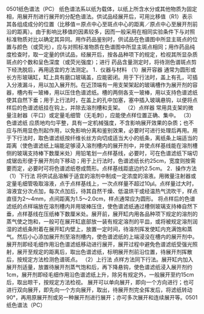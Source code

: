 0501纸色谱法（PC）
纸色谱法系以纸为载体，以纸上所含水分或其他物质为固定相，用展开剂进行展开的分配色谱法。供试品经展开后，可用比移值（R1）表示其各组成成分的位置（比移值＝原点中心至斑点中心的距离／原点中心至展开剂前沿的距离）。由于影响比移值的因素较多，因而一般采用在相同实验条件下与对照标准物质对比以确定其异同。用作药品鉴别时，供试品在色谱图中所显主斑点的位置与颜色（或荧光），应与对照标准物质在色谱图中所显主斑点相同；用作药品纯度检查时，取一定量的供试品，经展开后，按各品种项下的规定，检视其所显杂质斑点的个数和呈色深度（或荧光强度）；进行
药品含量测定时，将待测色谱斑点剪下经洗脱后，再用适宜的方法测定。
1．仪器与材料
（1）展开容器 通常为圆形或长方形玻璃缸，缸上具有磨口玻璃盖，应能密闭。用于下行法时，盖上有孔，可插入分液漏斗，用以加入展开剂。在近顶端有一用支架架起的玻璃槽作为展开剂的容器，槽内有一玻棒，用以压住色谱滤纸。槽的两侧各支一玻棒，用以支持色谱滤纸使其自然下垂；用于上行法时，在盖上的孔中加塞，塞中插入玻璃悬钩，以便将点样后的色谱滤纸挂在钩上，并除去溶剂槽和支架。
（2）点样器 常用具支架的微量注射器（平口）或定量毛细管（无毛刺），应能使点样位置正确、集中。
（3）色谱滤纸 应质地均匀平整，具有一定机械强度，不含影响展开效果的杂质；也不应与所用显色剂起作用，以免影响分离和鉴别效果，必要时可进行处理后再用。用于下行法时，取色谱滤纸按纤维长丝方向切成适当大小的纸条，离纸条上端适当的距离（使色谱滤纸上端能足够浸入溶剂槽内的展开剂中，并使点样基线能在溶剂槽侧的玻璃支持棒下数厘米处）用铅笔划一点样基线，必要时，可在色谱滤纸下端切成锯齿形便于展开剂向下移动；用于上行法时，色谱滤纸长约25cm，宽度则按需要而定，必要时可将色谱滤纸卷成筒形。点样基线距底边约2.5cm。
2．操作方法
（1）下行法 将供试品溶解于适宜的溶剂中制成一定浓度的溶液。用微量注射器或定量毛细管吸取溶液，点于点样基线上，一次点样量不超过10μl。点样量过大时，溶液宜分次点加，每次点加后，待其自然干燥、低温烘干或经温热气流吹干，样点直径为2～4mm，点间距离为1.5～2.0cm，样点通常应为圆形。
将点样后的色谱滤纸的点样端放在溶剂槽内并用玻棒压住，使色谱滤纸通过槽侧玻璃支持棒自然下垂，点样基线在压纸棒下数厘米处。展开前，展开缸内用各品种项下规定的溶剂的蒸气使之饱和，一般可在展开缸底部放一装有规定溶剂的平皿，或将被规定溶剂润湿的滤纸条附着在展开缸内壁上，放置一定时间，待溶剂挥发使缸内充满饱和蒸气。然后小心添加展开剂至溶剂槽内，使色谱滤纸的上端浸没在槽内的展开剂中。展开剂即经毛细作用沿色谱滤纸移动进行展开，展开过程中避免色谱滤纸受强光照射，展开至规定的距离后，取出色谱滤纸，标明展开剂前沿位置，待展开剂挥散后，按规定方法检测色谱斑点。
（2）上行法 点样方法同下行法。展开缸内加入展开剂适量，放置待展开剂蒸气饱和后，再下降悬钩，使色谱滤纸浸入展开剂约1cm，展开剂即经毛细作用沿色谱滤纸上升，除另有规定外，一般展开至约15cm后，取出晾干，按规定方法检视。
展开可以单向展开，即向一个方向进行；也可进行双向展开，即先向一个方向展开，取出，待展开剂完全挥发后，将滤纸转动90°，再用原展开剂或另一种展开剂进行展开；亦可多次展开和连续展开等。0501纸色谱法（PC）